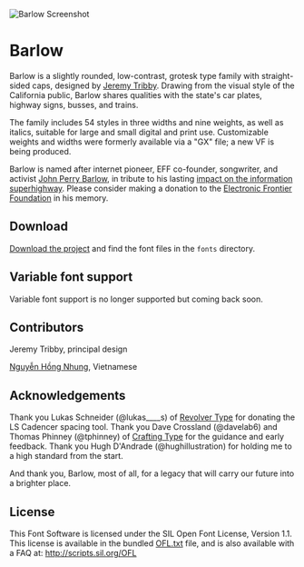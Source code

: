 
![Barlow Screenshot](https://raw.githubusercontent.com/jpt/barlow/master/documentation/barlow.gif)

# Barlow

Barlow is a slightly rounded, low-contrast, grotesk type family with straight-sided caps, designed by [Jeremy Tribby](https://tribby.com). Drawing from the visual style of the California public, Barlow shares qualities with the state's car plates, highway signs, busses, and trains.

The family includes 54 styles in three widths and nine weights, as well as italics, suitable for large and small digital and print use. Customizable weights and widths were formerly available via a "GX" file; a new VF is being produced. 

Barlow is named after internet pioneer, EFF co-founder, songwriter, and activist [John Perry Barlow](https://en.wikipedia.org/wiki/John_Perry_Barlow), in tribute to his lasting [impact on the information superhighway](https://www.eff.org/cyberspace-independence). Please consider making a donation to the [Electronic Frontier Foundation](https://eff.org/donate) in his memory.

## Download

[Download the project](https://github.com/jpt/barlow/archive/master.zip) and find the font files in the `fonts` directory.

## Variable font support

Variable font support is no longer supported but coming back soon.

## Contributors

Jeremy Tribby, principal design

[Nguyễn Hồng Nhung](https://github.com/crystaltype), Vietnamese

## Acknowledgements

Thank you Lukas Schneider (@lukas____s) of [Revolver Type](http://revolvertype.com/tools/cadencer.html) for donating the LS Cadencer spacing tool. Thank you Dave Crossland (@davelab6) and Thomas Phinney (@tphinney) of [Crafting Type](http://craftingtype.com) for the guidance and early feedback. Thank you Hugh D'Andrade (@hughillustration) for holding me to a high standard from the start.

And thank you, Barlow, most of all, for a legacy that will carry our future into a brighter place. 


## License

This Font Software is licensed under the SIL Open Font License, Version 1.1. This license is available in the bundled [OFL.txt](https://github.com/jpt/barlow/blob/master/OFL.txt) file, and is also available with a FAQ at: http://scripts.sil.org/OFL
